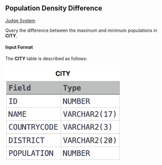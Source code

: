 ## Population Density Difference

[Judge System](https://www.hackerrank.com/challenges/population-density-difference/problem)

Query the difference between the maximum and minimum populations in **CITY**.

#### Input Format

The **CITY** table is described as follows:

![](https://github.com/andy489/Database/blob/master/assets/Revising%20the%20Select%20Query%20I.jpg)
